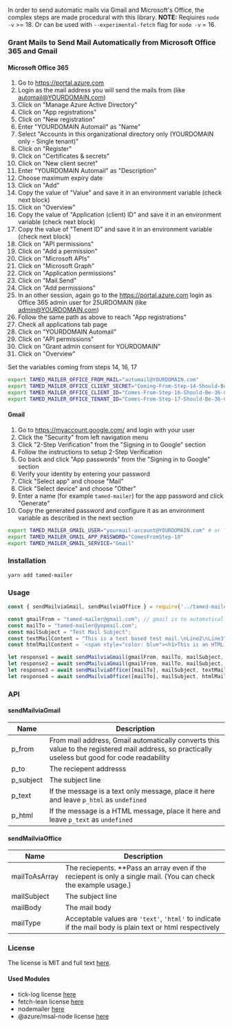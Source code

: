 In order to send automatic mails via Gmail and Microsoft's Office, the complex steps are made procedural with this library.
**NOTE:** Reqiuires `node -v` >= 18. Or can be used with `--experimental-fetch` flag for  `node -v` = 16.

### Grant Mails to Send Mail Automatically from Microsoft Office 365 and Gmail

#### Microsoft Office 365

1. Go to https://portal.azure.com
2. Login as the mail address you will send the mails from (like automail@YOURDOMAIN.com)
3. Click on "Manage Azure Active Directory"
4. Click on "App registrations"
5. Click on "New registration"
6. Enter "YOURDOMAIN Automail" as "Name"
7. Select "Accounts in this organizational directory only (YOURDOMAIN only - Single tenant)"
8. Click on "Register"
9. Click on "Certificates & secrets"
10. Click on "New client secret"
11. Enter "YOURDOMAIN Automail" as "Description"
12. Choose maximum expiry date
13. Click on "Add"
14. Copy the value of "Value" and save it in an environment variable (check next block)
15. Click on "Overview"
16. Copy the value of "Application (client) ID" and save it in an environment variable (check next block)
17. Copy the value of "Tenent ID" and save it in an environment variable (check next block)
18. Click on "API permissions"
19. Click on "Add a permission"
20. Click on "Microsoft APIs"
21. Click on "Microsoft Graph"
22. Click on "Application permissions"
23. Click on "Mail.Send"
24. Click on "Add permissions"
26. In an other session, again go to the https://portal.azure.com login as Office 365 admin user for 25URDOMAIN (like admin@YOURDOMAIN.com)
27. Follow the same path as above to reach "App registrations"
28. Check all applications tab page
29. Click on "YOURDOMAIN Automail"
30. Click on "API permissions"
31. Click on "Grant admin consent for YOURDOMAIN"
32. Click on "Overview"	

Set the variables coming from steps 14, 16, 17
```bash
export TAMED_MAILER_OFFICE_FROM_MAIL="automail@YOURDOMAIN.com"
export TAMED_MAILER_OFFICE_CLIENT_SECRET="Coming-From-Step-14-Should-Be-40-Chars--"
export TAMED_MAILER_OFFICE_CLIENT_ID="Comes-From-Step-16-Should-Be-36-Char"
export TAMED_MAILER_OFFICE_TENANT_ID="Comes-From-Step-17-Should-Be-36-Char"

```

#### Gmail

1. Go to https://myaccount.google.com/ and login with your user
2. Click the "Security" from left navigation menu
3. Click "2-Step Verification" from the "Signing in to Google" section
4. Follow the instructions to setup 2-Step Verification
5. Go back and click "App passwords" from the "Signing in to Google" section
6. Verify your identity by entering your password
7. Click "Select app" and choose "Mail"
8. Click "Select device" and choose "Other"
9. Enter a name (for example `tamed-mailer`) for the app password and click "Generate"
10. Copy the generated password and configure it as an environment variable as described in the next section

```bash
export TAMED_MAILER_GMAIL_USER="yourmail-account@YOURDOMAIN.com" # or "yourmail-account@gmail.com"
export TAMED_MAILER_GMAIL_APP_PASSWORD="ComesFromStep-10"
export TAMED_MAILER_GMAIL_SERVICE="Gmail"
```

### Installation

```
yarn add tamed-mailer
```

### Usage

```javascript
const { sendMailviaGmail, sendMailviaOffice } = require('../tamed-mailer');

const gmailFrom = "tamed-mailer@gmail.com"; // gmail is to automatically convert this to the configured gmail account
const mailTo = "tamed-mailer@yopmail.com";
const mailSubject = "Test Mail Subject";
const textMailContent = "This is a text based test mail.\nLine2\nLine3";
const htmlMailContent = `<span style="color: blue"><h1>This is an HTML based test mail</h1><br>Line2<br>Line3</b></span>`;

let response1 = await sendMailviaGmail(gmailFrom, mailTo, mailSubject, textMailContent, undefined);
let response2 = await sendMailviaGmail(gmailFrom, mailTo, mailSubject, undefined, htmlMailContent);
let response3 = await sendMailviaOffice([mailTo], mailSubject, textMailContent, 'text');
let response4 = await sendMailviaOffice([mailTo], mailSubject, htmlMailContent, 'html');

```


### API

#### sendMailviaGmail
| Name  | Description |
|-------|-------------|
| p_from | From mail address, Gmail automatically converts this value to the registered mail address, so practically useless but good for code readability |
| p_to | The reciepent addresss          |
| p_subject | The subject line          |
| p_text | If the message is a text only message, place it here and leave `p_html` as `undefined`          |
| p_html | If the message is a HTML message, place it here and leave `p_text` as `undefined`          |

#### sendMailviaOffice
| Name  | Description |
|-------|-------------|
| mailToAsArray | The reciepents. **Pass an array even if the reciepent is only a single mail. (You can check the example usage.)                     |
| mailSubject | The subject line                       |
| mailBody | The mail body                     |
| mailType | Acceptable values are `'text'`, `'html'` to indicate if the mail body is plain text or html respectively                    |

### License

The license is MIT and full text [here](LICENSE).

#### Used Modules

* tick-log license [here](./OtherLicenses/tick-log.txt)
* fetch-lean license [here](./OtherLicenses/fetch-lean.txt)
* nodemailer [here](./OtherLicenses/nodemailer.txt)
* @azure/msal-node license [here](./OtherLicenses/msal-node.txt)
